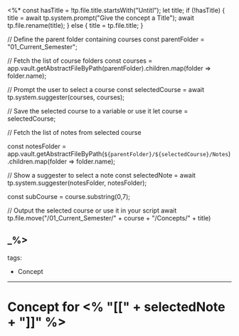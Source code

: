 <%*
const hasTitle = !tp.file.title.startsWith("Untitl");
let title;
if (!hasTitle) {
	title = await tp.system.prompt("Give the concept a Title");
	await tp.file.rename(title);
} else {
	title = tp.file.title;
}

// Define the parent folder containing courses
const parentFolder = "01_Current_Semester";

// Fetch the list of course folders
const courses = app.vault.getAbstractFileByPath(parentFolder).children.map(folder => folder.name);

// Prompt the user to select a course
const selectedCourse = await tp.system.suggester(courses, courses);

// Save the selected course to a variable or use it
let course = selectedCourse;

// Fetch the list of notes from selected course

const notesFolder = app.vault.getAbstractFileByPath(`${parentFolder}/${selectedCourse}/Notes`).children.map(folder => folder.name);

// Show a suggester to select a note
const selectedNote = await tp.system.suggester(notesFolder, notesFolder);

const subCourse = course.substring(0,7);

// Output the selected course or use it in your script
await tp.file.move("/01_Current_Semester/" + course + "/Concepts/" + title)

_%>
---
tags:
  - Concept
---
# Concept for <% "[[" + selectedNote + "]]" %>


